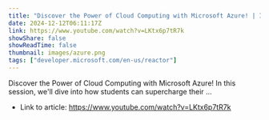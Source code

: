 ```yaml
---
title: "Discover the Power of Cloud Computing with Microsoft Azure! | Introduction to Azure for Students"
date: 2024-12-12T06:11:17Z
link: https://www.youtube.com/watch?v=LKtx6p7tR7k
showShare: false
showReadTime: false
thumbnail: images/azure.png
tags: ["developer.microsoft.com/en-us/reactor"]
---
```

Discover the Power of Cloud Computing with Microsoft Azure! In this session, we'll dive into how students can supercharge their ...

- Link to article: https://www.youtube.com/watch?v=LKtx6p7tR7k